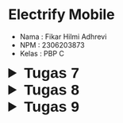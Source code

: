 # Electrify Mobile
- Nama : Fikar Hilmi Adhrevi
- NPM : 2306203873
- Kelas : PBP C
<details>
  <summary style="font-size: 30px; font-family: Arial, sans-serif;"><b>Tugas 7</b></summary>

### Cara saya mengimplementasikan checklist

**1. Membuat sebuah program Flutter baru dengan tema E-Commerce yang sesuai dengan tugas-tugas sebelumnya.**
- Membuat proyek Flutter baru dengan nama "electrifymobile" menggunakan perintah `flutter create electrifymobile`
- Masuk ke direktori proyek dan membersihkan template bawaan Flutter
- Membuat file baru `menu.dart` untuk menampung widget halaman utama

**2. Membuat tiga tombol sederhana dengan ikon dan teks untuk:**
- Mengimplementasikan tiga tombol menggunakan `ItemCard` yang dibungkus dalam `GridView.count`
- Membuat class `ItemHomepage` untuk menyimpan properti setiap tombol (nama, ikon, dan warna)
- Menginisialisasi daftar item dalam `List<ItemHomepage>`:
  ```dart
  final List<ItemHomepage> items = [
    ItemHomepage("Lihat Daftar Produk", Icons.list, Colors.blue),
    ItemHomepage("Tambah Produk", Icons.add, Colors.amber),
    ItemHomepage("Logout", Icons.logout, Colors.red),
  ];
  ```

**3. Mengimplementasikan warna-warna yang berbeda untuk setiap tombol:**
- Lihat Daftar Produk: Menggunakan `Colors.blue`
- Tambah Produk: Menggunakan `Colors.amber`
- Logout: Menggunakan `Colors.red`
- Warna diimplementasikan melalui parameter `color` dalam konstruktor `ItemHomepage`

**4. Memunculkan Snackbar dengan tulisan:**
- Mengimplementasikan `onTap` pada widget `InkWell` dalam `ItemCard`
- Menggunakan `ScaffoldMessenger.of(context)` untuk menampilkan SnackBar
- Pesan SnackBar disesuaikan dengan nama tombol yang ditekan:
  ```dart
  ScaffoldMessenger.of(context)
    ..hideCurrentSnackBar()
    ..showSnackBar(
      SnackBar(content: Text("Kamu telah menekan tombol ${item.name}!"))
    );
  ```

### Jelaskan apa yang dimaksud dengan stateless widget dan stateful widget, dan jelaskan perbedaan dari keduanya.

**Stateless Widget:**
- Widget yang bersifat statis/tidak berubah (immutable)
- Tidak memiliki state internal yang bisa berubah selama widget hidup
- Cocok untuk UI yang tidak perlu update berdasarkan interaksi atau perubahan data
- Lebih ringan dan efisien karena tidak perlu mekanisme untuk mengatur state
- Contoh: Text, Icon, IconButton

**Stateful Widget:**
- Widget yang bersifat dinamis dan dapat berubah (mutable)
- Memiliki state internal yang bisa diperbarui selama widget hidup
- Dapat memperbarui tampilan ketika ada interaksi pengguna atau perubahan data
- Menggunakan setState() untuk memicu rebuild widget
- Contoh: Checkbox, TextField, Form

### Sebutkan widget apa saja yang kamu gunakan pada proyek ini dan jelaskan fungsinya.

1. **Structural Widgets:**
   - `MaterialApp`: Widget root untuk implementasi Material Design
   - `Scaffold`: Menyediakan struktur dasar layout Material Design
   - `AppBar`: Bar di bagian atas aplikasi
   - `Column` & `Row`: Mengatur widget secara vertikal dan horizontal

2. **Layout Widgets:**
   - `Container`: Membungkus widget lain dengan kemampuan styling
   - `Padding`: Memberikan padding pada widget
   - `Center`: Menempatkan widget di tengah
   - `GridView`: Menampilkan widget dalam bentuk grid
   - `SizedBox`: Memberikan space kosong dengan ukuran tertentu

3. **Content Widgets:**
   - `Text`: Menampilkan text
   - `Icon`: Menampilkan icon
   - `Card`: Menampilkan content dalam bentuk card
   - `InkWell`: Memberikan efek ripple saat ditekan

### Apa fungsi dari setState()? Jelaskan variabel apa saja yang dapat terdampak dengan fungsi tersebut.

`setState()` adalah method yang digunakan untuk memberitahu framework Flutter bahwa ada perubahan state internal yang memerlukan update UI. 

Variabel yang dapat terdampak:
- Semua variabel yang dideklarasikan sebagai state dalam class StatefulWidget
- Variabel yang digunakan dalam build method yang nilainya berubah
- Variabel yang mempengaruhi tampilan UI

Contoh penggunaan:
```dart
setState(() {
  _counter++; // Variable yang berubah
});
```

### Jelaskan perbedaan antara const dengan final.

**const:**
- Variabel harus diinisialisasi pada saat kompilasi
- Nilai harus sudah diketahui sebelum runtime
- Membuat objek menjadi deeply immutable
- Lebih efisien untuk nilai yang diketahui saat compile time

```dart
const pi = 3.14;
const list = [1, 2, 3]; // List juga immutable
```

**final:**
- Variabel hanya bisa diassign sekali
- Nilai bisa diinisialisasi saat runtime
- Hanya membuat reference immutable, bukan value-nya
- Cocok untuk nilai yang ditentukan saat runtime

```dart
final currentTime = DateTime.now(); // Nilai ditentukan saat runtime
final list = [1, 2, 3]; // List masih bisa dimodifikasi
```

</details>

<details>
  <summary style="font-size: 30px; font-family: Arial, sans-serif;"><b>Tugas 8</b></summary>

### Cara saya mengimplementasikan checklist

**1. Membuat halaman formulir tambah item baru:**

- Membuat file baru `productentry_form.dart` dalam folder `lib/screens` yang nantinya akan berisi form untuk mengisi attribut dari produk
- Mengimplementasikan form dengan 5 elemen input:
  ```dart
  String _name = "";         // Input nama produk
  int _amount = 0;          // Input harga produk
  String _description = ""; // Input deskripsi produk
  int _stock = 0;          // Input stok produk
  int _rating = 0;         // Input rating produk
  ```
  Setiap elemen input ini akan diimplementasikan dengan membuat child pada column yang di wrap dengan padding seperti contoh ini
  ```dart
  Padding(
    padding: const EdgeInsets.all(8.0),
    child: TextFormField(
      decoration: InputDecoration(
        hintText: "Amount",
        labelText: "Amount",
        border: OutlineInputBorder(
          borderRadius: BorderRadius.circular(5.0),
        ),
      ),
      onChanged: (String? value) {
        setState(() {
          _amount = int.tryParse(value!) ?? 0;
        });
      },
      validator: (String? value) {
        if (value == null || value.isEmpty) {
          return "Amount tidak boleh kosong!";
        }
        if (int.tryParse(value) == null) {
          return "Amount harus berupa angka!";
        }
        return null;
      },
    ),
  ),
  ```
- Validasi untuk String (Name & Description):
  ```dart
  validator: (String? value) {
    if (value == null || value.isEmpty) {
      return "Field tidak boleh kosong!";
    }
    return null;
  }
  ```
- Validasi untuk Integer (Amount, Stock & Rating):
  ```dart
  validator: (String? value) {
    if (value == null || value.isEmpty) {
      return "Field tidak boleh kosong!";
    }
    if (int.tryParse(value) == null) {
      return "Field harus berupa angka!";
    }
    return null;
  }
  ```
- Setiap input menggunakan TextFormField dengan validasi:
  - Name & Description: tidak boleh kosong
  - Amount, Stock & Rating: harus berupa angka dan tidak boleh kosong
- Menambahkan tombol Save yang akan memunculkan pop-up data dengan implementasi seperti ini
  ```dart
  child: const Text(
    "Save",
    style: TextStyle(color: Colors.white),
  ),
  ```


**2. Mengarahkan ke halaman form tambah item:**

- Mengimplementasikan navigasi di `product_card.dart` untuk button tambah produk:
  ```dart
  if (item.name == "Tambah Produk") {
    Navigator.push(
      context,
      MaterialPageRoute(builder: (context) => const ProductEntryFormPage()),
    );
  }
  ```
- Mengimplementasikan navigasi di left_drawer.dart untuk drawer:
```dart
ListTile(
  leading: const Icon(Icons.add),
  title: const Text('Tambah Produk'),
  // Bagian redirection ke ProductEntryFormPage
  onTap: () {
    Navigator.push(
      context,
      MaterialPageRoute(
        builder: (context) => const ProductEntryFormPage(),
      ));
  },
),
```
**3. Memunculkan pop-up data form:**

- Menggunakan AlertDialog dalam onPressed tombol Save:
  ```dart
  showDialog(
    context: context,
    builder: (context) {
      return AlertDialog(
        title: const Text('Product berhasil tersimpan'),
        content: SingleChildScrollView(
          child: Column(
            children: [
              Text('Name: $_name'),
              Text('Amount: $_amount'),
              // ... data lainnya
            ],
          ),
        ),
        // ... 
      );
    },
  );
  ```

**4. Membuat drawer aplikasi:**

- Membuat file `left_drawer.dart` dalam folder `lib/widgets`

- Mengimplementasikan Drawer dengan:
  - Header berisi nama aplikasi dan tagline
  ```dart
  DrawerHeader(
      decoration: BoxDecoration(
      color: Theme.of(context).colorScheme.primary,
    ),
    child: const Column(
      children: [
        Text(
          'Electrify',
          textAlign: TextAlign.center,
          style: TextStyle(
            fontSize: 24,
            fontWeight: FontWeight.bold,
            color: Colors.white,
          ),
        ),
        Padding(padding: EdgeInsets.all(8)),
        Text(
          "Ayo beli produk kami!",
          textAlign: TextAlign.center,
          style: TextStyle(
            fontSize: 15,
            color: Colors.white,
            fontWeight: FontWeight.normal,
          ),
        ),
      ],
    ),
  ),
  ```
  - Menu Halaman Utama dengan navigasi ke MyHomePage
  ```dart
  ListTile(
    leading: const Icon(Icons.home_outlined),
    title: const Text('Halaman Utama'),
    // Bagian redirection ke MyHomePage
    onTap: () {
      Navigator.pushReplacement(
          context,
          MaterialPageRoute(
            builder: (context) => MyHomePage(),
          ));
    },
  ),
  ```
  - Menu Tambah Produk dengan navigasi ke ProductEntryFormPage
  ```dart
  ListTile(
    leading: const Icon(Icons.add),
    title: const Text('Tambah Produk'),
    // Bagian redirection ke ProductEntryFormPage
    onTap: () {
      Navigator.push(
        context,
        MaterialPageRoute(
          builder: (context) => const ProductEntryFormPage(),
        ));
    },
  ),
  ```
- Menambahkan drawer ke Scaffold di setiap halaman:
  ```dart
  drawer: const LeftDrawer(),
  ```


### Apa kegunaan `const` di Flutter? Jelaskan apa keuntungan ketika menggunakan `const` pada kode Flutter. Kapan sebaiknya kita menggunakan `const`, dan kapan sebaiknya tidak digunakan?

#### Kegunaan `const` di Flutter
`const` digunakan untuk membuat nilai atau objek menjadi konstan, nilai tersebut tidak dapat diubah setelah didefinisikan. Di Flutter, `const` memastikan bahwa objek yang dibuat akan disimpan di memori hanya sekali. Hal ini bermanfaat dalam pengelolaan memori, terutama untuk widget yang statis atau tidak berubah.

#### Keuntungan Menggunakan `const`
1. **Efisiensi Memori**: Dengan menggunakan `const`, Flutter dapat menghemat memori dengan hanya menyimpan satu instance objek yang sama, sehingga mempercepat rendering UI.
2. **Peningkatan Kinerja**: `const` memungkinkan Flutter untuk mengetahui objek yang tidak akan berubah, sehingga tidak perlu di-render ulang setiap kali aplikasi di-rebuild.
3. **Menghindari Pembuatan Ulang Objek**: Menggunakan `const` pada objek yang tidak berubah mencegah objek tersebut dibuat ulang saat build widget, yang akan mempercepat waktu eksekusi.

#### Kapan Sebaiknya Menggunakan `const`
- Saat membuat widget atau elemen UI yang tidak akan berubah selama siklus hidup aplikasi.
- Pada nilai statis atau string yang tidak perlu diubah, misalnya pada `Text` yang bersifat tetap.
- Jika objek tidak menerima parameter yang bersifat dinamis atau variabel.

#### Kapan Sebaiknya Tidak Menggunakan `const`
- Jika widget atau nilai dapat berubah berdasarkan interaksi pengguna atau kondisi lainnya.
- Saat widget memerlukan data dinamis, seperti data dari API atau input pengguna, karena nilai `const` tidak bisa diubah setelah inisialisasi.

### Jelaskan dan bandingkan penggunaan `Column` dan `Row` pada Flutter. Berikan contoh implementasi dari masing-masing layout widget ini!

#### Penggunaan dan Perbedaan `Column` dan `Row`
- `Column`: Digunakan untuk menyusun widget secara vertikal (top-to-bottom). Biasanya digunakan ketika ingin membuat layout bertingkat ke bawah.
- `Row`: Digunakan untuk menyusun widget secara horizontal (left-to-right). Cocok untuk mengatur layout yang sejajar ke samping.

#### Contoh Implementasi `Column`
```dart
Column(
  children: <Widget>[
    Text('Title'),
    SizedBox(height: 10),
    Text('Subtitle'),
    ElevatedButton(
      onPressed: () {},
      child: Text('Press Me'),
    ),
  ],
)
```

#### Contoh Implementasi `Row`
```dart
Row(
  mainAxisAlignment: MainAxisAlignment.spaceBetween,
  children: <Widget>[
    Icon(Icons.home),
    Text('Home'),
    Icon(Icons.settings),
  ],
)
```


### Sebutkan apa saja elemen input yang kamu gunakan pada halaman form yang kamu buat pada tugas kali ini. Apakah terdapat elemen input Flutter lain yang tidak kamu gunakan pada tugas ini? Jelaskan!

#### Elemen Input yang Digunakan
Pada file `productentry_form.dart`, elemen input yang digunakan adalah sebagai berikut:
- `TextFormField`: Untuk menerima input teks dari pengguna, misalnya nama produk atau deskripsi produk.
- `ElevatedButton`: Untuk tindakan, seperti submit atau menyimpan data.

#### Elemen Input Lain yang Tidak Digunakan
Beberapa elemen input Flutter lain yang tidak digunakan dalam form ini antara lain:
- `Checkbox`: Untuk pilihan ganda yang bisa diaktifkan atau dinonaktifkan.
- `Radio`: Untuk memilih satu opsi dari beberapa pilihan.
- `Slider`: Untuk memilih nilai dalam rentang tertentu.
- `Switch`: Untuk mengaktifkan atau menonaktifkan fitur tertentu.


### Bagaimana cara kamu mengatur tema (theme) dalam aplikasi Flutter agar aplikasi yang dibuat konsisten? Apakah kamu mengimplementasikan tema pada aplikasi yang kamu buat?

Di Flutter, tema dapat diatur menggunakan `ThemeData` di dalam properti `theme` dari `MaterialApp`. Dengan mengatur tema, gaya visual aplikasi, seperti warna utama, warna teks, dan tampilan elemen UI lainnya dapat diterapkan secara konsisten di seluruh aplikasi.

Untuk mengimplementasikan tema dalam aplikasi, kita bisa mendefinisikan `ThemeData` di level aplikasi:
```dart
MaterialApp(
  theme: ThemeData(
    primaryColor: Colors.blue,
    accentColor: Colors.amber,
    textTheme: TextTheme(
      headline1: TextStyle(fontSize: 24, fontWeight: FontWeight.bold),
      bodyText1: TextStyle(fontSize: 14),
    ),
  ),
  home: HomeScreen(),
);
```


### Bagaimana cara kamu menangani navigasi dalam aplikasi dengan banyak halaman pada Flutter?

Navigasi dalam aplikasi Flutter dapat diatur dengan menggunakan `Navigator` dan `Routes`. Dengan navigator, kita bisa mendorong halaman baru ke dalam stack atau kembali ke halaman sebelumnya.

#### Implementasi Navigasi
Misalnya, dalam aplikasi dengan banyak halaman, kita bisa menggunakan kode berikut:
```dart
Navigator.push(
  context,
  MaterialPageRoute(builder: (context) => SecondScreen()),
);
```

Untuk navigasi dengan `Drawer`, seperti dalam `left_drawer.dart`, kita dapat menambahkan item drawer yang memanggil halaman lain:
```dart
ListTile(
  title: Text('Home'),
  onTap: () {
    Navigator.pushNamed(context, '/home');
  },
),
```
</details>

<details>
  <summary style="font-size: 30px; font-family: Arial, sans-serif;"><b>Tugas 9</b></summary>

### Cara saya mengimplementasikan checklist

**1. Mengimplementasikan fitur registrasi akun pada proyek tugas Flutter.**
- Membuat halaman register dalam `register.dart`
- Mengimplementasikan form registrasi dengan validasi input
- Mengirim data registrasi ke endpoint Django:
  ```dart
  final response = await request.post(
      "http://127.0.0.1:8000/auth/register/",
      {
          'username': username,
          'password1': password1,
          'password2': password2,
      }
  );
  ```

**2. Membuat halaman login pada proyek tugas Flutter.**
- Membuat halaman login dalam `login.dart`
- Mengimplementasikan form login dengan TextFormField untuk username dan password
- Menambahkan validasi input
- Mengarahkan ke homepage setelah login berhasil
- Menampilkan pesan error jika login gagal

**3. Mengintegrasikan sistem autentikasi Django dengan proyek tugas Flutter.**
- Menambahkan package `pbp_django_auth` ke dependencies
- Membuat provider untuk CookieRequest di `main.dart`:
  ```dart
  Provider(
    create: (_) {
      CookieRequest request = CookieRequest();
      return request;
    },
    child: const MyApp(),
  )
  ```
- Mengintegrasikan dengan endpoint Django untuk login, logout, dan register yaitu membuat fungsi login, logout, dan register di `views.py`

**4. Membuat model kustom sesuai dengan proyek aplikasi Django.**
- Membuat model Product dalam `product_entry.dart`:
  ```dart
  class Fields {
    int user;
    String name;
    int price;
    String description;
    int stock;
    int rating;

    Fields({
        required this.user,
        required this.name,
        required this.price,
        required this.description,
        required this.stock,
        required this.rating,
    });

    factory Fields.fromJson(Map<String, dynamic> json) => Fields(
        user: json["user"],
        name: json["name"],
        price: json["price"],
        description: json["description"],
        stock: json["stock"],
        rating: json["rating"],
    );

    Map<String, dynamic> toJson() => {
        "user": user,
        "name": name,
        "price": price,
        "description": description,
        "stock": stock,
        "rating": rating,
    };
  }
  ```
- Menambahkan method fromJson untuk konversi data JSON

**5. Membuat halaman daftar item dari endpoint JSON Django.**
- Membuat halaman ProductEntryPage dalam `list_productentry.dart`
- Mengimplementasikan FutureBuilder untuk fetch data
- Menampilkan data dalam ListView dengan Card untuk setiap item
- Menampilkan informasi name, price, dan description

**6. Membuat halaman detail untuk setiap item.**
- Membuat ProductDetailPage untuk menampilkan detail produk
- Mengimplementasikan navigasi ke halaman detail saat item ditekan:
  ```dart
  onTap: () {
      Navigator.push(
          context,
          MaterialPageRoute(
              builder: (context) => ProductDetailPage(
                  product: snapshot.data![index],
              ),
          ),
      );
  }
  ```
- Menampilkan informasi lengkap produk dalam layout yang terstruktur

**7. Melakukan filter item berdasarkan user yang login.**
- Menyimpan informasi user saat login berhasil
- Menggunakan user_id untuk memfilter data produk
- Menampilkan hanya produk yang dimiliki oleh user yang sedang login
- Mengupdate tampilan list untuk menunjukkan hanya item yang relevan

### Jelaskan mengapa kita perlu membuat model untuk melakukan pengambilan ataupun pengiriman data JSON? Apakah akan terjadi error jika kita tidak membuat model terlebih dahulu?

Model diperlukan untuk:
1. **Type Safety**: Memastikan tipe data yang diterima sesuai dengan yang diharapkan
2. **Struktur Data**: Memberikan struktur yang jelas untuk data yang dikelola
3. **Validasi**: Memudahkan validasi data sebelum digunakan
4. **Maintainability**: Memudahkan maintenance dan pengembangan kode

Tidak akan terjadi error jika tidak membuat model (bisa menggunakan Map<String, dynamic>), tetapi:
- Kode menjadi lebih rentan terhadap runtime errors
- Tidak ada autocomplete dari IDE
- Lebih sulit untuk maintain dan debug
- Tidak ada validasi tipe data secara otomatis

### Jelaskan fungsi dari library http yang sudah kamu implementasikan pada tugas ini

Library http digunakan untuk:
1. **Melakukan HTTP Request**: GET, POST, PUT, DELETE ke backend Django
2. **Mengelola Response**: Menghandle response dari server
3. **Mengatur Headers**: Menambahkan headers seperti content-type dan authorization
4. **Error Handling**: Menangani error dalam komunikasi client-server

Contoh implementasi:
```dart
final response = await http.get(
    Uri.parse('http://127.0.0.1:8000/json/'),
    headers: {"Content-Type": "application/json"},
);
```

### Jelaskan fungsi dari CookieRequest dan jelaskan mengapa instance CookieRequest perlu untuk dibagikan ke semua komponen di aplikasi Flutter.

**Fungsi CookieRequest:**
1. Mengelola state autentikasi
2. Menyimpan dan mengelola session cookies
3. Melakukan HTTP request dengan credentials
4. Menjaga konsistensi login state

**Mengapa perlu dibagikan:**
1. **Single Source of Truth**: Memastikan state autentikasi konsisten di seluruh aplikasi
2. **Efisiensi**: Menghindari pembuatan multiple instances
3. **State Management**: Memudahkan pengelolaan state global
4. **Resource Management**: Mengoptimalkan penggunaan memori

### Jelaskan mekanisme pengiriman data mulai dari input hingga dapat ditampilkan pada Flutter.

1. **Input Data**
   - User mengisi form di Flutter
   - Data divalidasi di client-side
   - Data dikumpulkan dalam format yang sesuai

2. **Pengiriman ke Server**
   ```dart
   final response = await request.postJson(
       "http://127.0.0.1:8000/create-flutter/",
       jsonEncode(data)
   );
   ```

3. **Pemrosesan di Server**
   - Django menerima request
   - Memvalidasi data
   - Menyimpan ke database
   - Mengirim response

4. **Menampilkan di Flutter**
   - Menerima response dari server
   - Mengkonversi JSON ke model
   - Memperbarui UI dengan data baru

### Jelaskan mekanisme autentikasi dari login, register, hingga logout.

**1. Register:**
- User mengisi form registrasi di Flutter
- Data dikirim ke endpoint Django `/auth/register/`
- Django membuat user baru
- Response dikirim kembali ke Flutter
- Flutter menampilkan pesan sukses/error

**2. Login:**
```dart
final response = await request.login(
    "http://127.0.0.1:8000/auth/login/",
    {
        'username': username,
        'password': password,
    }
);
```
- Django memverifikasi credentials
- Membuat session jika valid
- Flutter menyimpan cookie session
- Redirect ke homepage

**3. Logout:**
- User menekan tombol logout
- Request ke endpoint Django `/auth/logout/`
- Django menghapus session
- Flutter menghapus cookie
- Redirect ke login page

</details>



